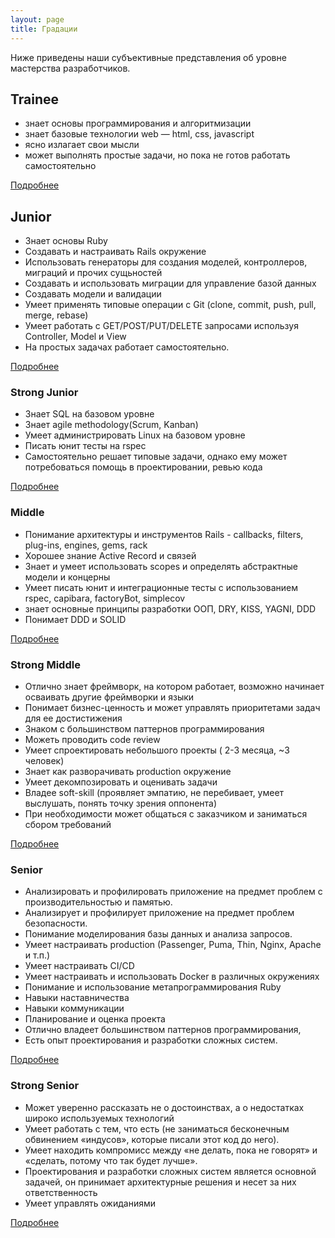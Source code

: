 ```yaml
---
layout: page
title: Градации
---
```

Ниже приведены наши субъективные представления об уровне мастерства разработчиков.

## Trainee
  - знает основы программирования и алгоритмизации
  - знает базовые технологии web — html, css, javascript
  - ясно излагает свои мысли
  - может выполнять простые задачи, но пока не готов работать самостоятельно
  
  [Подробнее](/docs/trainee)

## Junior

  - Знает основы Ruby
  - Создавать и настраивать Rails окружение
  - Использовать генераторы для создания моделей, контроллеров, миграций и прочих сущьностей
  - Создавать и использовать миграции для управление базой данных
  - Создавать модели и валидации
  - Умеет применять типовые операции с Git (clone, commit, push, pull, merge, rebase)
  - Умеет работать с GET/POST/PUT/DELETE запросами используя Controller, Model и View
  - На простых задачах работает самостоятельно. 

  [Подробнее](/docs/junior)
  
### Strong Junior

  - Знает SQL на базовом уровне
  - Знает agile methodology(Scrum, Kanban)
  - Умеет администрировать Linux на базовом уровне
  - Писать юнит тесты на rspec
  - Самостоятельно решает типовые задачи, однако ему может потребоваться помощь в проектировании, ревью кода

  [Подробнее](/docs/junior_strong)
  
### Middle

  - Понимание архитектуры и инструментов Rails - callbacks, filters, plug-ins, engines, gems, rack
  - Хорошее знание Active Record и связей
  - Знает и умеет использовать scopes и определять абстрактные модели и концерны
  - Умеет писать юнит и интеграционные тесты с использованием rspec, capibara, factoryBot, simplecov
  - знает основные принципы разработки ООП, DRY, KISS, YAGNI, DDD
  - Понимает DDD и SOLID

  [Подробнее](/docs/middle)

### Strong Middle

  - Отлично знает фреймворк, на котором работает, возможно начинает осваивать другие фреймворки и языки
  - Понимает бизнес-ценность и может управлять приоритетами задач для ее достистижения
  - Знаком с большинством паттернов программирования 
  - Можеть проводить code review
  - Умеет спроектировать небольшого проекты ( 2-3 месяца, ~3 человек)
  - Знает как разворачивать production окружение
  - Умеет декомпозировать и оценивать задачи
  - Владее soft-skill (проявляет эмпатию, не перебивает, умеет выслушать, понять точку зрения оппонента)
  - При необходимости может общаться с заказчиком и заниматься сбором требований 

  [Подробнее](/docs/middle_strong)

### Senior

  - Анализировать и профилировать приложение на предмет проблем с производительностью и памятью.
  - Анализирует и профилирует приложение на предмет проблем безопасности.
  - Понимание моделирования базы данных и анализа запросов.
  - Умеет настраивать production (Passenger, Puma, Thin, Nginx, Apache и т.п.)
  - Умеет настраивать CI/CD
  - Умеет настраивать и использовать Docker в различных окружениях
  - Понимание и использование метапрограммирования Ruby
  - Навыки наставничества
  - Навыки коммуникации
  - Планирование и оценка проекта
  - Отлично владеет большинством паттернов программирования, 
  - Есть опыт проектирования и разработки сложных систем. 

  [Подробнее](/docs/senior)

### Strong Senior

  - Может уверенно рассказать не о достоинствах, а о недостатках широко используемых технологий 
  - Умеет работать с тем, что есть (не заниматься бесконечным обвинением «индусов», которые писали этот код до него).
  - Умеет находить компромисс между «не делать, пока не говорят» и «сделать, потому что так будет лучше».
  - Проектирования и разработки сложных систем является основной задачей, он принимает архитектурные решения и несет за них ответственность
  - Умеет управлять ожиданиями

  [Подробнее](/docs/senior_strong)
